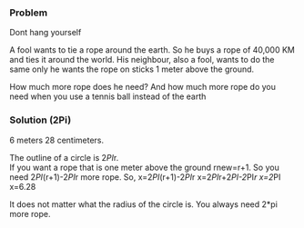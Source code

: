 ### Problem 

Dont hang yourself 

A fool wants to tie a rope around the earth. So he buys a rope of 40,000 KM and ties it around the world. His neighbour, also a fool, wants to do the same only he wants the rope on sticks 1 meter above the ground.

How much more rope does he need? And how much more rope do you need when you use a tennis ball instead of the earth

### Solution (2Pi) 

6 meters 28 centimeters. 

The outline of a circle is 2*PI*r.  
If you want a rope that is one meter above the ground rnew=r+1.
So you need 2*PI*(r+1)-2*PI*r more rope. So, x=2*PI*(r+1)-2*PI*r x=2*PI*r+2*PI-2*PI*r x=2*PI x=6.28 

It does not matter what the radius of the circle is. You always need 2*pi more rope.

